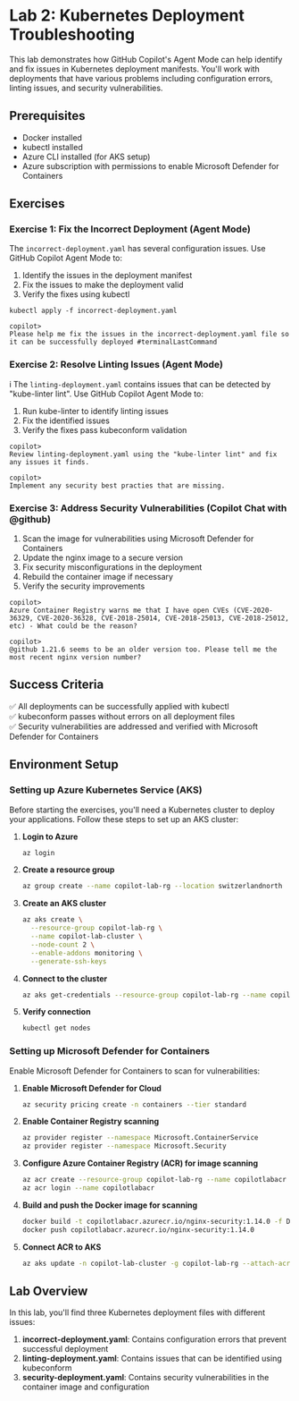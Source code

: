 # Lab 2: Kubernetes Deployment Troubleshooting

This lab demonstrates how GitHub Copilot's Agent Mode can help identify and fix issues in Kubernetes deployment manifests. You'll work with deployments that have various problems including configuration errors, linting issues, and security vulnerabilities.

## Prerequisites

- Docker installed
- kubectl installed 
- Azure CLI installed (for AKS setup)
- Azure subscription with permissions to enable Microsoft Defender for Containers


## Exercises

### Exercise 1: Fix the Incorrect Deployment (Agent Mode)

The `incorrect-deployment.yaml` has several configuration issues. Use GitHub Copilot Agent Mode to:

1. Identify the issues in the deployment manifest
2. Fix the issues to make the deployment valid
3. Verify the fixes using kubectl

```
kubectl apply -f incorrect-deployment.yaml
```

```
copilot> 
Please help me fix the issues in the incorrect-deployment.yaml file so it can be successfully deployed #terminalLastCommand 
```

### Exercise 2: Resolve Linting Issues (Agent Mode)
i
The `linting-deployment.yaml` contains issues that can be detected by "kube-linter lint". Use GitHub Copilot Agent Mode to:

1. Run kube-linter to identify linting issues
2. Fix the identified issues
3. Verify the fixes pass kubeconform validation

```
copilot> 
Review linting-deployment.yaml using the "kube-linter lint" and fix any issues it finds.  

copilot> 
Implement any security best practies that are missing.
```

### Exercise 3: Address Security Vulnerabilities (Copilot Chat with @github)

1. Scan the image for vulnerabilities using Microsoft Defender for Containers
2. Update the nginx image to a secure version
3. Fix security misconfigurations in the deployment
4. Rebuild the container image if necessary
5. Verify the security improvements

```
copilot> 
Azure Container Registry warns me that I have open CVEs (CVE-2020-36329, CVE-2020-36328, CVE-2018-25014, CVE-2018-25013, CVE-2018-25012, etc) - What could be the reason?

copilot> 
@github 1.21.6 seems to be an older version too. Please tell me the most recent nginx version number?
```

## Success Criteria

✅ All deployments can be successfully applied with kubectl  
✅ kubeconform passes without errors on all deployment files  
✅ Security vulnerabilities are addressed and verified with Microsoft Defender for Containers

## Environment Setup

### Setting up Azure Kubernetes Service (AKS)

Before starting the exercises, you'll need a Kubernetes cluster to deploy your applications. Follow these steps to set up an AKS cluster:

1. **Login to Azure**
   ```bash
   az login
   ```

2. **Create a resource group**
   ```bash
   az group create --name copilot-lab-rg --location switzerlandnorth 
   ```

3. **Create an AKS cluster**
   ```bash
   az aks create \
     --resource-group copilot-lab-rg \
     --name copilot-lab-cluster \
     --node-count 2 \
     --enable-addons monitoring \
     --generate-ssh-keys
   ```

4. **Connect to the cluster**
   ```bash
   az aks get-credentials --resource-group copilot-lab-rg --name copilot-lab-cluster
   ```

5. **Verify connection**
   ```bash
   kubectl get nodes
   ```

### Setting up Microsoft Defender for Containers

Enable Microsoft Defender for Containers to scan for vulnerabilities:

1. **Enable Microsoft Defender for Cloud**
   ```bash
   az security pricing create -n containers --tier standard
   ```

2. **Enable Container Registry scanning**
   ```bash
   az provider register --namespace Microsoft.ContainerService
   az provider register --namespace Microsoft.Security
   ```

3. **Configure Azure Container Registry (ACR) for image scanning**
   ```bash
   az acr create --resource-group copilot-lab-rg --name copilotlabacr --sku Standard
   az acr login --name copilotlabacr
   ```

4. **Build and push the Docker image for scanning**
   ```bash
   docker build -t copilotlabacr.azurecr.io/nginx-security:1.14.0 -f Dockerfile .
   docker push copilotlabacr.azurecr.io/nginx-security:1.14.0
   ```

5. **Connect ACR to AKS**
   ```bash
   az aks update -n copilot-lab-cluster -g copilot-lab-rg --attach-acr copilotlabacr
   ```

## Lab Overview

In this lab, you'll find three Kubernetes deployment files with different issues:

1. **incorrect-deployment.yaml**: Contains configuration errors that prevent successful deployment
2. **linting-deployment.yaml**: Contains issues that can be identified using kubeconform
3. **security-deployment.yaml**: Contains security vulnerabilities in the container image and configuration
